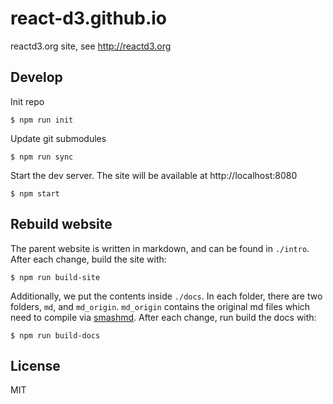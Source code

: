 # react-d3.github.io

reactd3.org site, see http://reactd3.org

## Develop

Init repo

```
$ npm run init
```

Update git submodules

```
$ npm run sync
```

Start the dev server. The site will be available at http://localhost:8080

```
$ npm start
```

## Rebuild website

The parent website is written in markdown, and can be found in `./intro`. After each change, build the site with:

```
$ npm run build-site
```

Additionally, we put the contents inside `./docs`. In each folder, there are two folders, `md`, and `md_origin`. `md_origin` contains the original md files which need to compile via [smashmd](https://github.com/Canner/smash-md). After each change, run build the docs with:

```
$ npm run build-docs
```

## License

MIT
